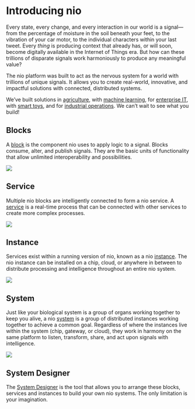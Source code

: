 # Introducing nio

Every state, every change, and every interaction in our world is a signal—from the percentage of moisture in the soil beneath your feet, to the vibration of your car motor, to the individual characters within your last tweet. Every _thing_ is producing context that already has, or will soon, become digitally available in the Internet of Things era. But how can these trillions of disparate signals work harmoniously to produce any meaningful value?

The nio platform was built to act as the nervous system for a world with trillions of unique signals. It  allows you to create real-world, innovative, and impactful solutions with connected, distributed systems.

We’ve built solutions in [agriculture](https://niolabs.com/case-studies/agriculture), with [machine learning](https://niolabs.com/case-studies/industrial), for [enterprise IT](https://niolabs.com/case-studies/case-study-real-time-database-migration),  with [smart toys](https://niolabs.com/case-studies/raspberry-pi-car), and for [industrial operations](https://niolabs.com/case-studies/case-study-industrial-operations-intelligence). We can’t wait to see what you build!

## Blocks
A [block](/blocks/) is the component nio uses to apply logic to a signal. Blocks consume, alter, and publish signals. They are the basic units of functionality that allow unlimited interoperability and possibilities.

![](/img/intro-blocks.png)

## Service
Multiple nio blocks are intelligently connected to form a nio service. A [service](/services/) is a real-time process that can be connected with other services to create more complex processes.

![](/img/intro-service.png)

## Instance
Services exist within a running version of nio, known as a nio [instance](/instances/). The nio instance can be installed on a chip, cloud, or anywhere in between to distribute processing and intelligence throughout an entire nio system.

![](/img/intro-instance.png)

## System
Just like your biological system is a group of organs working together to keep you alive, a nio [system](/systems/) is a group of distributed instances working together to achieve a common goal. Regardless of where the instances live within the system (chip, gateway, or cloud), they work in harmony on the same platform to listen, transform, share, and act upon signals with intelligence.

![](/img/intro-system.png)

## System Designer
The [System Designer](/system-designer/) is the tool that allows you to arrange these blocks, services and instances to build your own nio systems. The only limitation is your imagination.
